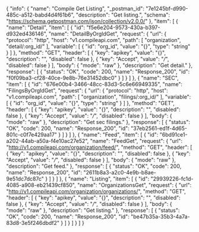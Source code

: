 {
  "info": {
    "name": "Compile Get Listing",
    "_postman_id": "7e1245bf-d990-485c-a512-babd4d4f61b6",
    "description": "Get listing.",
    "schema": "https://schema.getpostman.com/json/collection/v2.0.0/"
  },
  "item": [
    {
      "name": "Detail",
      "item": [
        {
          "id": "f5e6e204-9573-430a-b397-d932ed436146",
          "name": "DetailByOrgIdGet",
          "request": {
            "url": {
              "protocol": "http",
              "host": "v1.compileapi.com",
              "path": [
                "organization",
                "detail/:org_id/"
              ],
              "variable": [
                {
                  "id": "org_id",
                  "value": "{}",
                  "type": "string"
                }
              ]
            },
            "method": "GET",
            "header": [
              {
                "key": "apikey",
                "value": "{}",
                "description": "",
                "disabled": false
              },
              {
                "key": "Accept",
                "value": "*/*",
                "disabled": false
              }
            ],
            "body": {
              "mode": "raw"
            },
            "description": "Get detail."
          },
          "response": [
            {
              "status": "OK",
              "code": 200,
              "name": "Response_200",
              "id": "f0f09ba3-cf28-40ce-9e8b-76e31452dbc0"
            }
          ]
        }
      ]
    },
    {
      "name": "SEC",
      "item": [
        {
          "id": "676e00b4-3466-48cc-83d3-5c6e66949335",
          "name": "FilingsByOrgIdGet",
          "request": {
            "url": {
              "protocol": "http",
              "host": "v1.compileapi.com",
              "path": [
                "organization",
                "filings/:org_id/"
              ],
              "variable": [
                {
                  "id": "org_id",
                  "value": "{}",
                  "type": "string"
                }
              ]
            },
            "method": "GET",
            "header": [
              {
                "key": "apikey",
                "value": "{}",
                "description": "",
                "disabled": false
              },
              {
                "key": "Accept",
                "value": "*/*",
                "disabled": false
              }
            ],
            "body": {
              "mode": "raw"
            },
            "description": "Get sec filings."
          },
          "response": [
            {
              "status": "OK",
              "code": 200,
              "name": "Response_200",
              "id": "37eb2561-ed1f-4d65-801c-c0f7e429aa17"
            }
          ]
        }
      ]
    },
    {
      "name": "Feed",
      "item": [
        {
          "id": "6bd91ce1-a202-44ab-a50a-f4e10ac27e52",
          "name": "FeedGet",
          "request": {
            "url": "http://v1.compileapi.com/organization/feed/",
            "method": "GET",
            "header": [
              {
                "key": "apikey",
                "value": "{}",
                "description": "",
                "disabled": false
              },
              {
                "key": "Accept",
                "value": "*/*",
                "disabled": false
              }
            ],
            "body": {
              "mode": "raw"
            },
            "description": "Get feed."
          },
          "response": [
            {
              "status": "OK",
              "code": 200,
              "name": "Response_200",
              "id": "2611b8a3-a2c0-4e9b-b8ae-9e51dc7dc87c"
            }
          ]
        }
      ]
    },
    {
      "name": "Listing",
      "item": [
        {
          "id": "29939226-fc1d-4085-a908-eb21439cf850",
          "name": "OrganizationsGet",
          "request": {
            "url": "http://v1.compileapi.com/organization/organizations/",
            "method": "GET",
            "header": [
              {
                "key": "apikey",
                "value": "{}",
                "description": "",
                "disabled": false
              },
              {
                "key": "Accept",
                "value": "*/*",
                "disabled": false
              }
            ],
            "body": {
              "mode": "raw"
            },
            "description": "Get listing."
          },
          "response": [
            {
              "status": "OK",
              "code": 200,
              "name": "Response_200",
              "id": "be47b35a-35b3-4a7a-83d8-3e5f246dbdf2"
            }
          ]
        }
      ]
    }
  ]
}